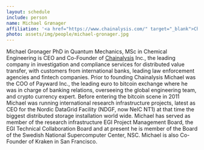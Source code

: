 ```yaml
---
layout: schedule
include: person
name: Michael Grønager
affiliation: '<a href="https://www.chainalysis.com/" target="_blank">Chainalysis</a> Inc.'
photo: assets/img/people/michael-gronager.jpg
---
```


Michael Gronager PhD in Quantum Mechanics, MSc in Chemical Engineering is CEO and Co-Founder of 
<a href="https://www.chainalysis.com/" target="_blank">Chainalysis</a> Inc., the leading 
company in investigation and compliance services for distributed value transfer, with 
customers from international banks, leading law enforcement agencies and fintech companies. 
Prior to founding Chainalysis Michael was the COO of Payward Inc., the leading euro to 
bitcoin exchange where he was in charge of banking relations, overseeing the global 
engineering team, and crypto currency expert. Before entering the bitcoin scene in 2011 
Michael was running international research infrastructure projects, latest as CEO for the 
Nordic DataGrid Facility (NDGF, now NeIC NT1) at that time the biggest distributed storage installation world 
wide. Michael has served as member of the research infrastructure EGI Project Management 
Board, the EGI Technical Collaboration Board and at present he is member of the Board of 
the Swedish National Supercomputer Center, NSC. Michael is also Co-Founder of Kraken in 
San Francisco.

